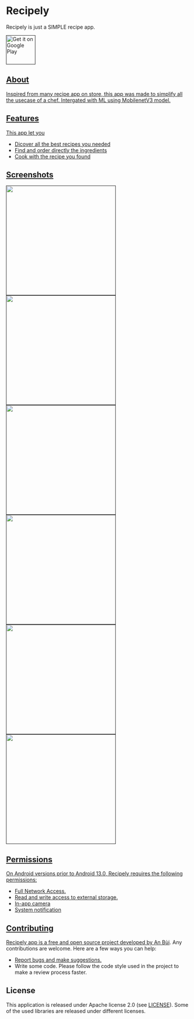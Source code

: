 # Recipely

Recipely is just a SIMPLE recipe app.

<p align="left">
<a href="">
    <img alt="Get it on Google Play"
        height="80"
        src="https://play.google.com/intl/en_us/badges/images/generic/en_badge_web_generic.png" />

## About
Inspired from many recipe app on store, this app was made to simplify all the usecase of a chef. Intergated with ML using MobilenetV3 model.

## Features

This app let you
- Dicover all the best recipes you needed
- Find and order directly the ingredients
- Cook with the recipe you found

## Screenshots

<img src = "https://github.com/AnBuiii/Recipely/assets/89350086/f320f9b4-6140-4cd5-8415-5bf759c8c8ce" width = 300>
<img src = "https://github.com/AnBuiii/Recipely/assets/89350086/9e213e91-25a3-4ac5-a368-2a8a029580fd" width = 300>
<img src = "https://github.com/AnBuiii/Recipely/assets/89350086/45c56e0b-86d0-4578-9e4d-1d432cc14233" width = 300>
<img src = "https://github.com/AnBuiii/Recipely/assets/89350086/100f9c3f-7b11-4325-b370-aae3779b4aa4" width = 300>
<img src = "https://github.com/AnBuiii/Recipely/assets/89350086/f5946059-d021-45fe-8ea0-ec582fb7d55e" width = 300>
<img src = "https://github.com/AnBuiii/Recipely/assets/89350086/9cc9183e-2d77-43ef-99e9-d0a45b0f0816" width = 300>


## Permissions

On Android versions prior to Android 13.0, Recipely requires the following permissions:
- Full Network Access.
- Read and write access to external storage.
- In-app camera
- System notification

## Contributing

Recipely app is a free and open source project developed by [An Bùi](https://github.com/wallabag/android-app/issues). Any contributions are welcome. Here are a few ways you can help:
 * [Report bugs and make suggestions.](https://github.com/wallabag/android-app/issues)
 * Write some code. Please follow the code style used in the project to make a review process faster.

## License

This application is released under Apache license 2.0 (see [LICENSE](LICENSE)).
Some of the used libraries are released under different licenses.
